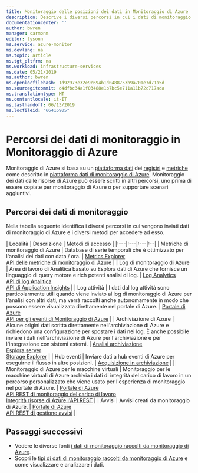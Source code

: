 ```yaml
---
title: Monitoraggio delle posizioni dei dati in Monitoraggio di Azure | Microsoft Docs
description: Descrive i diversi percorsi in cui i dati di monitoraggio vengono archiviati in Azure, inclusa la piattaforma di dati di monitoraggio di Azure.
documentationcenter: ''
author: bwren
manager: carmonm
editor: tysonn
ms.service: azure-monitor
ms.devlang: na
ms.topic: article
ms.tgt_pltfrm: na
ms.workload: infrastructure-services
ms.date: 05/21/2019
ms.author: bwren
ms.openlocfilehash: 1d92973e32e9c694b1d0488753b9a701e7d71a5d
ms.sourcegitcommit: d4dfbc34a1f03488e1b7bc5e711a11b72c717ada
ms.translationtype: MT
ms.contentlocale: it-IT
ms.lasthandoff: 06/13/2019
ms.locfileid: "66416905"
---
```

# <a name="monitoring-data-locations-in-azure-monitor"></a>Percorsi dei dati di monitoraggio in Monitoraggio di Azure

Monitoraggio di Azure si basa su un [piattaforma dati](data-platform.md) dei [registri](data-platform-logs.md) e [metriche](data-platform-metrics.md) come descritto in [piattaforma dati di monitoraggio di Azure](data-platform.md). Monitoraggio dei dati dalle risorse di Azure può essere scritti in altri percorsi, uno prima di essere copiate per monitoraggio di Azure o per supportare scenari aggiuntivi. 

## <a name="monitoring-data-locations"></a>Percorsi dei dati di monitoraggio

Nella tabella seguente identifica i diversi percorsi in cui vengono inviati dati di monitoraggio di Azure e i diversi metodi per accedere ad esso.

| Località | Descrizione | Metodi di accesso |
|:---|:---|:---|:--|
| Metriche di monitoraggio di Azure | Database di serie temporali che è ottimizzato per l'analisi dei dati con data / ora. | [Metrics Explorer](metrics-getting-started.md)<br>[API delle metriche di monitoraggio di Azure](/rest/api/monitor/metrics) |
| Log di monitoraggio di Azure    | Area di lavoro di Analitica basato su Esplora dati di Azure che fornisce un linguaggio di query motore e rich potenti analisi di log. | [Log Analytics](../log-query/portals.md)<br>[API di log Analitica](https://dev.loganalytics.io/)<br>[API di Application Insights](https://dev.applicationinsights.io/reference/get-query) |
| Log attività | I dati dal log attività sono particolarmente utili quando viene inviato al log di monitoraggio di Azure per l'analisi con altri dati, ma verrà raccolti anche autonomamente in modo che possono essere visualizzata direttamente nel portale di Azure. | [Portale di Azure](activity-log-view.md#azure-portal)<br>[API per gli eventi di Monitoraggio di Azure](/rest/api/monitor/eventcategories) |
| Archiviazione di Azure | Alcune origini dati scritta direttamente nell'archiviazione di Azure e richiedono una configurazione per spostare i dati nei log. È anche possibile inviare i dati nell'archiviazione di Azure per l'archiviazione e per l'integrazione con sistemi esterni.  | [Analisi archiviazione](/rest/api/storageservices/storage-analytics)<br>[Esplora server](/visualstudio/azure/vs-azure-tools-storage-resources-server-explorer-browse-manage)<br>[Storage Explorer](/azure/vs-azure-tools-storage-manage-with-storage-explorer?tabs=windows) |
| Hub eventi | Inviare dati a hub eventi di Azure per eseguirne il flusso in altre posizioni. | [Acquisizione in archiviazione](../../event-hubs/event-hubs-capture-overview.md)  |
| Monitoraggio di Azure per le macchine virtuali | Monitoraggio per le macchine virtuali di Azure archivia i dati di integrità del carico di lavoro in un percorso personalizzato che viene usato per l'esperienza di monitoraggio nel portale di Azure. | [Portale di Azure](../insights/vminsights-overview.md)<br>[API REST di monitoraggio del carico di lavoro](https://docs.microsoft.com/rest/api/monitor/microsoft.workloadmonitor/components)<br>[Integrità risorse di Azure l'API REST](https://docs.microsoft.com/rest/api/resourcehealth/)  |
| Avvisi | Avvisi creati da monitoraggio di Azure. | [Portale di Azure](alerts-managing-alert-instances.md)<br>[API REST di gestione avvisi](https://docs.microsoft.com/rest/api/monitor/alertsmanagement/alerts) |



## <a name="next-steps"></a>Passaggi successivi

- Vedere le diverse fonti [i dati di monitoraggio raccolti da monitoraggio di Azure](data-sources.md).
- Scopri le [tipi di dati di monitoraggio raccolti da monitoraggio di Azure](data-platform.md) e come visualizzare e analizzare i dati.
